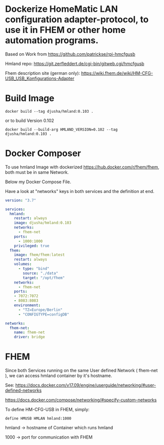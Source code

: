 # Dockerize HomeMatic LAN configuration adapter-protocol, to use it in FHEM or other home automation programs.
Based on Work from https://github.com/patrickse/rpi-hmcfgusb

Hmland repo: https://git.zerfleddert.de/cgi-bin/gitweb.cgi/hmcfgusb

Fhem description site (german only): https://wiki.fhem.de/wiki/HM-CFG-USB_USB_Konfigurations-Adapter

# Build Image
`docker build --tag djusha/hmland:0.103 .`

or to build Version 0.102

`docker build --build-arg HMLAND_VERSION=0.102 --tag djusha/hmland:0.103 .`


# Docker Composer
To use hmland Image with dockerized https://hub.docker.com/r/fhem/fhem, both must be in same Network.

Below my Docker Compose File.

Have a look at "networks" keys in both services and the definition at end.

``` yaml
version: "3.7"

services:
  hmland:
    restart: always
    image: djusha/hmland:0.103
    networks:
      - fhem-net
    ports:
      - 1000:1000
    privileged: true
  fhem:
    image: fhem/fhem:latest
    restart: always
    volumes:
      - type: "bind"
        source: "./data"
        target: "/opt/fhem"
    networks:
      - fhem-net
    ports:
    - 7072:7072
    - 8083:8083
    environment:
      - "TZ=Europe/Berlin"
      - "CONFIGTYPE=configDB"

networks:
  fhem-net:
    name: fhem-net
    driver: bridge
```

# FHEM
Since both Services running on the same User defined Network ( fhem-net ), we can access hmland container by it's hostname.

See:
https://docs.docker.com/v17.09/engine/userguide/networking/#user-defined-networks

https://docs.docker.com/compose/networking/#specify-custom-networks

To define HM-CFG-USB in FHEM, simply:

`define HMUSB HMLAN hmland:1000`

hmland -> hostname of Container which runs hmland

1000 -> port for communication with FHEM
